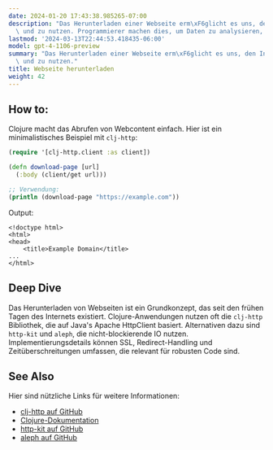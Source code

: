 ```yaml
---
date: 2024-01-20 17:43:38.985265-07:00
description: "Das Herunterladen einer Webseite erm\xF6glicht es uns, den Inhalt abzurufen\
  \ und zu nutzen. Programmierer machen dies, um Daten zu analysieren, zu \xFCberwachen,\u2026"
lastmod: '2024-03-13T22:44:53.418435-06:00'
model: gpt-4-1106-preview
summary: "Das Herunterladen einer Webseite erm\xF6glicht es uns, den Inhalt abzurufen\
  \ und zu nutzen."
title: Webseite herunterladen
weight: 42
---
```


## How to:
Clojure macht das Abrufen von Webcontent einfach. Hier ist ein minimalistisches Beispiel mit `clj-http`:

```clojure
(require '[clj-http.client :as client])

(defn download-page [url]
  (:body (client/get url)))

;; Verwendung:
(println (download-page "https://example.com"))
```

Output:

```
<!doctype html>
<html>
<head>
    <title>Example Domain</title>
...
</html>
```

## Deep Dive
Das Herunterladen von Webseiten ist ein Grundkonzept, das seit den frühen Tagen des Internets existiert. Clojure-Anwendungen nutzen oft die `clj-http` Bibliothek, die auf Java's Apache HttpClient basiert. Alternativen dazu sind `http-kit` und `aleph`, die nicht-blockierende IO nutzen. Implementierungsdetails können SSL, Redirect-Handling und Zeitüberschreitungen umfassen, die relevant für robusten Code sind.

## See Also
Hier sind nützliche Links für weitere Informationen:

- [clj-http auf GitHub](https://github.com/dakrone/clj-http)
- [Clojure-Dokumentation](https://clojure.org/)
- [http-kit auf GitHub](https://github.com/http-kit/http-kit)
- [aleph auf GitHub](https://github.com/ztellman/aleph)
